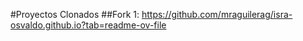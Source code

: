 #Proyectos Clonados
##Fork 1: https://github.com/mraguilerag/isra-osvaldo.github.io?tab=readme-ov-file
